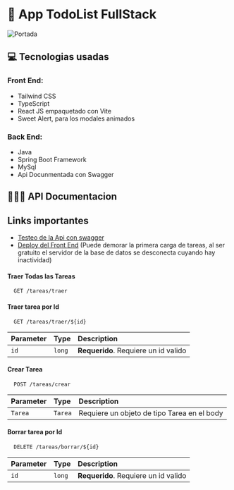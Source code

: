 
# 📑 App TodoList FullStack

![Portada](https://firebasestorage.googleapis.com/v0/b/fotos-cde1e.appspot.com/o/Captura-Actividad5.PNG?alt=media&token=afa2a178-e26a-4425-822f-83bdf83ce105)




## 💻 Tecnologias usadas

### Front End:
- Tailwind CSS
- TypeScript
- React JS empaquetado con Vite
- Sweet Alert, para los modales animados

### Back End:
- Java
- Spring Boot Framework
- MySql
- Api Docunmentada con Swagger


## 👨🏻‍💻 API Documentacion
## Links importantes

- [Testeo de la Api con swagger]( https://api-todolist-06yh.onrender.com/swagger-ui/index.html#/)
- [Deploy del Front End](https://todolist-nicolas-morales.netlify.app)
(Puede demorar la primera carga de tareas, al ser gratuito el servidor de la base de datos se desconecta cuyando hay inactividad)

#### Traer Todas las Tareas

```http
  GET /tareas/traer
```

#### Traer tarea por Id

```http
  GET /tareas/traer/${id}
```

| Parameter | Type     | Description                       |
| :-------- | :------- | :-------------------------------- |
| `id`      | `long` | **Requerido**. Requiere un id valido|

#### Crear Tarea

```http
  POST /tareas/crear
```

| Parameter | Type     | Description                       |
| :-------- | :------- | :-------------------------------- |
| `Tarea`   | `Tarea`  | Requiere un objeto de tipo Tarea en el body|

#### Borrar tarea por Id

```http
  DELETE /tareas/borrar/${id}
```

| Parameter | Type     | Description                       |
| :-------- | :------- | :-------------------------------- |
| `id`      | `long` | **Requerido**. Requiere un id valido|



